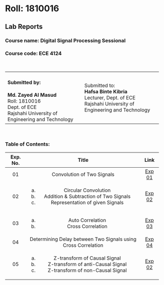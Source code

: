# Roll: 1810016

## Lab Reports

### Course name: Digital Signal Processing Sessional
### Course code:  ECE 4124

<br>

|  |  |
| --- | --- |
| <h4>Submitted by:</h4>**Md. Zayed Al Masud**<br>Roll: 1810016<br>Dept. of ECE<br>Rajshahi University of Engineering and Technology<br> |  Submitted to:<br>**Hafsa Binte Kibria**<br>Lecturer, Dept. of ECE<br>Rajshahi University of Engineering and Technology |

<br>

### Table of Contents:

| Exp. No. | Title | Link |
| :---: | :---: | :---: |
| 01 | Convolution of Two Signals | [Exp 01](https://)
| 02 | <ol type="a"><li>Circular Convolution<li>Addition & Subtraction of Two Signals<li> Representation of given Signals</ol> | [Exp 02](#)
| 03 | <ol type="a"><li>Auto Correlation<li>Cross Correlation </ol>| [Exp 03](#)
| 04 | Determining Delay between Two Signals using Cross Correlation | [Exp 04](#)
| 05 | <ol type="a"><li>Z-transform of Causal Signal<li>Z-transform of anti-Causal Signal<li> Z-transform of non-Causal Signal</ol> | [Exp 02](#)